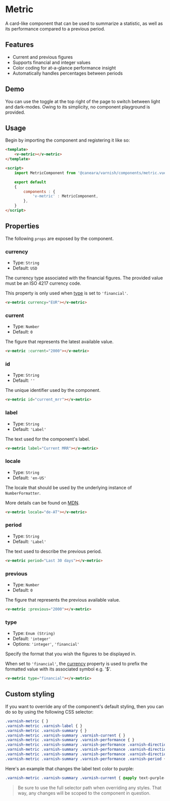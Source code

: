 # Metric

A card-like component that can be used to summarize a statistic, as well as its performance compared to a previous period.

## Features

* Current and previous figures
* Supports financial and integer values
* Color coding for at-a-glance performance insight
* Automatically handles percentages between periods

## Demo

You can use the toggle at the top right of the page to switch between light and dark-modes. Owing to its simplicity, no component playground is provided.

<!-- Setup -->
<script setup>
    import MetricComponent from '../../src/components/metric.vue';
</script>

<!-- Demo -->
<div class="bg-gray-100 dark:bg-black rounded-md p-6 mt-8">
    <div class="w-full grid grid-cols-1 md:grid-cols-2 gap-6">
        <ClientOnly>
            <MetricComponent label="Current MRR" type="financial" period="May" :current="534" :previous="1000"></MetricComponent>
            <MetricComponent label="Current MRR" type="financial" period="June" :current="1000" :previous="1000"></MetricComponent>
            <MetricComponent label="Current MRR" type="financial" period="July" :current="2168" :previous="1000"></MetricComponent>
        </ClientOnly>
    </div>
</div>

## Usage

Begin by importing the component and registering it like so:

```html
<template>
    <v-metric></v-metric>
</template>

<script>
    import MetricComponent from '@caneara/varnish/components/metric.vue';

    export default
    {
        components : {
            'v-metric' : MetricComponent,
        },
    }
</script>
```

## Properties

The following `props` are exposed by the component.

### currency

- Type: `String`
- Default: `USD`

The currency type associated with the financial figures. The provided value must be an ISO 4217 currency code.

This property is only used when [type](#type) is set to `'financial'`.

```html
<v-metric currency="EUR"></v-metric>
```

### current

- Type: `Number`
- Default: `0`

The figure that represents the latest available value.

```html
<v-metric :current="2000"></v-metric>
```

### id

- Type: `String`
- Default: `''`

The unique identifier used by the component.

```html
<v-metric id="current_mrr"></v-metric>
```

### label

- Type: `String`
- Default: `'Label'`

The text used for the component's label.

```html
<v-metric label="Current MRR"></v-metric>
```

### locale

- Type: `String`
- Default: `'en-US'`

The locale that should be used by the underlying instance of `NumberFormatter`.

More details can be found on [MDN](https://developer.mozilla.org/en-US/docs/Web/JavaScript/Reference/Global_Objects/Intl#locale_identification_and_negotiation).

```html
<v-metric locale="de-AT"></v-metric>
```

### period

- Type: `String`
- Default: `'Label'`

The text used to describe the previous period.

```html
<v-metric period="Last 30 days"></v-metric>
```

### previous

- Type: `Number`
- Default: `0`

The figure that represents the previous available value.

```html
<v-metric :previous="2000"></v-metric>
```

### type

- Type: `Enum (String)`
- Default: `'integer'`
- Options: `'integer'`, `'financial'`

Specify the format that you wish the figures to be displayed in.

When set to `'financial'`, the [currency](#currency) property is used to prefix the formatted value with its associated symbol e.g. '$'.

```html
<v-metric type="financial"></v-metric>
```

## Custom styling

If you want to override any of the component's default styling, then you can do so by using the following CSS selector:

```css
.varnish-metric { }
.varnish-metric .varnish-label { }
.varnish-metric .varnish-summary { }
.varnish-metric .varnish-summary .varnish-current { }
.varnish-metric .varnish-summary .varnish-performance { }
.varnish-metric .varnish-summary .varnish-performance .varnish-direction { }
.varnish-metric .varnish-summary .varnish-performance .varnish-direction .varnish-icon { }
.varnish-metric .varnish-summary .varnish-performance .varnish-direction .varnish-percentage { }
.varnish-metric .varnish-summary .varnish-performance .varnish-period { }
```

Here's an example that changes the label text color to purple:

```css
.varnish-metric .varnish-summary .varnish-current { @apply text-purple-700 dark:text-purple-400 }
```

> Be sure to use the full selector path when overriding any styles. That way, any changes will be scoped to the component in question.